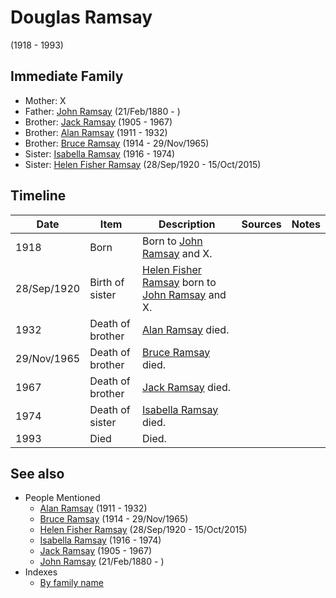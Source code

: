 ﻿---
layout: person
subject_key: i12977578
permalink: /people/i12977578
---

# Douglas Ramsay
(1918 - 1993)

## Immediate Family

* Mother: X
* Father: [John Ramsay](./@64225415@-john-ramsay-b1880-2-21-d.md) (21/Feb/1880 - )
* Brother: [Jack Ramsay](./@55070438@-jack-ramsay-b1905-d1967.md) (1905 - 1967)
* Brother: [Alan Ramsay](./@62219744@-alan-ramsay-b1911-d1932.md) (1911 - 1932)
* Brother: [Bruce Ramsay](./@49046148@-bruce-ramsay-b1914-d1965-11-29.md) (1914 - 29/Nov/1965)
* Sister: [Isabella Ramsay](./@80504300@-isabella-ramsay-b1916-d1974.md) (1916 - 1974)
* Sister: [Helen Fisher Ramsay](./@34267190@-helen-fisher-ramsay-b1920-9-28-d2015-10-15.md) (28/Sep/1920 - 15/Oct/2015)

## Timeline

Date | Item | Description | Sources | Notes
---|---|---|---|---
1918 | Born | Born to [John Ramsay](./@64225415@-john-ramsay-b1880-2-21-d.md) and X. |  | 
28/Sep/1920 | Birth of sister | [Helen Fisher Ramsay](./@34267190@-helen-fisher-ramsay-b1920-9-28-d2015-10-15.md) born to [John Ramsay](./@64225415@-john-ramsay-b1880-2-21-d.md) and X. |  | 
1932 | Death of brother | [Alan Ramsay](./@62219744@-alan-ramsay-b1911-d1932.md) died. |  | 
29/Nov/1965 | Death of brother | [Bruce Ramsay](./@49046148@-bruce-ramsay-b1914-d1965-11-29.md) died. |  | 
1967 | Death of brother | [Jack Ramsay](./@55070438@-jack-ramsay-b1905-d1967.md) died. |  | 
1974 | Death of sister | [Isabella Ramsay](./@80504300@-isabella-ramsay-b1916-d1974.md) died. |  | 
1993 | Died | Died. |  | 


## See also

- People Mentioned
  - [Alan Ramsay](./@62219744@-alan-ramsay-b1911-d1932.md) (1911 - 1932)
  - [Bruce Ramsay](./@49046148@-bruce-ramsay-b1914-d1965-11-29.md) (1914 - 29/Nov/1965)
  - [Helen Fisher Ramsay](./@34267190@-helen-fisher-ramsay-b1920-9-28-d2015-10-15.md) (28/Sep/1920 - 15/Oct/2015)
  - [Isabella Ramsay](./@80504300@-isabella-ramsay-b1916-d1974.md) (1916 - 1974)
  - [Jack Ramsay](./@55070438@-jack-ramsay-b1905-d1967.md) (1905 - 1967)
  - [John Ramsay](./@64225415@-john-ramsay-b1880-2-21-d.md) (21/Feb/1880 - )
- Indexes
  - [By family name](../index-by-family-name.md)
